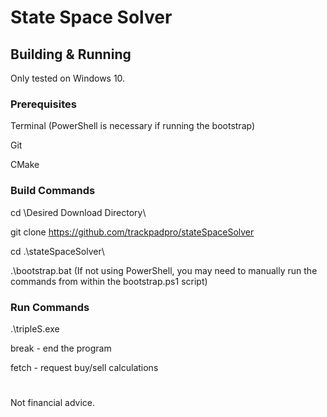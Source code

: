 # State Space Solver

## Building & Running

Only tested on Windows 10.

### Prerequisites

Terminal (PowerShell is necessary if running the bootstrap)

Git

CMake

### Build Commands

cd \Desired Download Directory\

git clone https://github.com/trackpadpro/stateSpaceSolver

cd .\stateSpaceSolver\

.\bootstrap.bat (If not using PowerShell, you may need to manually run the commands from within the bootstrap.ps1 script)

### Run Commands

.\tripleS.exe

break - end the program

fetch - request buy/sell calculations

#
Not financial advice.
